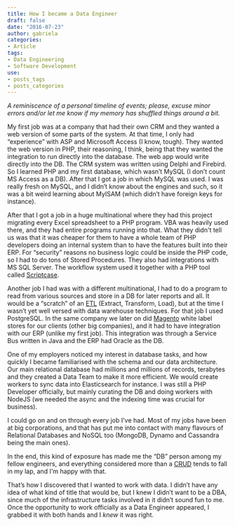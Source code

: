 ```yaml
---
title: How I became a Data Engineer
draft: false
date: "2016-07-23"
author: gabriela
categories:
- Article
tags:
- Data Engineering
- Software Development
use:
- posts_tags
- posts_categories
---
```

*A reminiscence of a personal timeline of events; please, excuse minor errors and/or let me know if my memory has shuffled things around a bit.*

My first job was at a company that had their own CRM and they wanted a web version of some parts of the system. At that time, I only had “experience” with ASP and Microsoft Access (I know, tough). They wanted the web version in PHP, their reasoning, I think, being that they wanted the integration to run directly into the database. The web app would write directly into the DB. The CRM system was written using Delphi and Firebird. So I learned PHP and my first database, which wasn’t MySQL (I don’t count MS Access as a DB). After that I got a job in which MySQL was used.  I was really fresh on MySQL, and I didn’t know about the engines and such, so it was a bit weird learning about MyISAM (which didn’t have foreign keys for instance).

After that I got a job in a huge multinational where they had this project migrating every Excel spreadsheet to a PHP program.  VBA was heavily used there, and they had entire programs running into that.  What they didn't tell us was that it was cheaper for them to have a whole team of PHP developers doing an internal system than to have the features built into their ERP.  For “security” reasons no business logic could be inside the PHP code, so I had to do tons of Stored Procedures. They also had integrations with MS SQL Server.  The workflow system used it together with a PHP tool called [Scriptcase](www.scriptcase.net).

Another job I had was with a different multinational, I had to do a program to read from various sources and store in a DB for later reports and all.  It would be a “scratch” of an [ETL](https://en.wikipedia.org/wiki/Extract,_transform,_load) (Extract, Transform, Load), but at the time I wasn’t yet well versed with data warehouse techniques. For that job I used PostgreSQL. In the same company we later on did [Magento](http://www.magento.org) white label stores for our clients (other big companies), and it had to have integration with our ERP (unlike my first job). This integration was through a Service Bus written in Java and the ERP had Oracle as the DB.

One of my employers noticed my interest in database tasks, and how quickly I became familiarised with the schema and our data architecture. Our main relational database had millions and millions of records, terabytes and they created a Data Team to make it more efficient. We would create workers to sync data into Elasticsearch for instance. I was still a PHP Developer officially, but mainly curating the DB and doing workers with NodeJS (we needed the async and the indexing time was crucial for business).

I could go on and on through every job I've had.  Most of my jobs have been at big corporations, and that has put me into contact with many flavours of Relational Databases and NoSQL too (MongoDB, Dynamo and Cassandra being the main ones).

In the end, this kind of exposure has made me the “DB” person among my fellow engineers, and everything considered more than a [CRUD](https://en.wikipedia.org/wiki/Create,_read,_update_and_delete) tends to fall in my lap, and I'm happy with that.

That’s how I discovered that I wanted to work with data.  I didn’t have any idea of what kind of title that would be, but I knew I didn’t want to be a DBA, since much of the infrastructure tasks involved in it didn’t sound fun to me. Once the opportunity to work officially as a Data Engineer appeared, I grabbed it with both hands and I _knew_ it was right.
